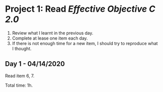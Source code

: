 # Project 1: Read *Effective Objective C 2.0*

1. Review what I learnt in the previous day.
2. Complete at lease one item each day.
3. If there is not enough time for a new item, I should try to reproduce what I thought.

## Day 1 - 04/14/2020

Read item 6, 7.

Total time: 1h.